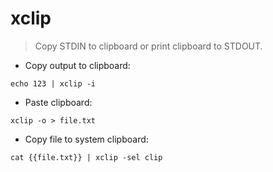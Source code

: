 # xclip

> Copy STDIN to clipboard or print clipboard to STDOUT.

- Copy output to clipboard:

`echo 123 | xclip -i`

- Paste clipboard:

`xclip -o > file.txt`

- Copy file to system clipboard:

`cat {{file.txt}} | xclip -sel clip`

